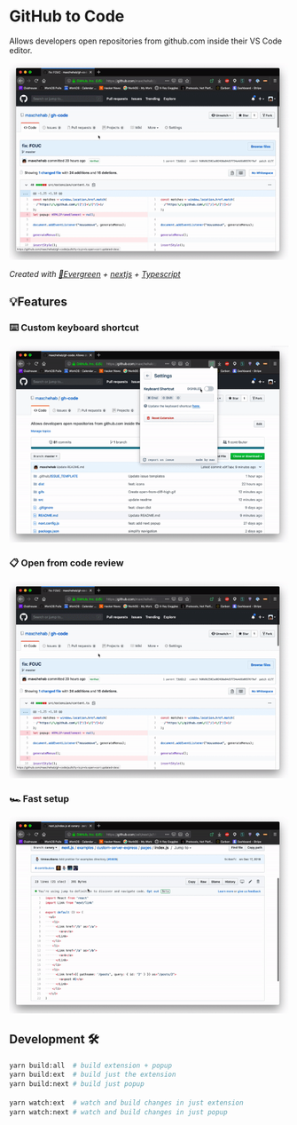 # GitHub to Code

Allows developers open repositories from github.com inside their VS Code editor.

<p align="center">
  <img width="720"  src="/gifs/open-from-code-review.gif">
</p>

_Created with [🌲Evergreen](https://evergreen.segment.io) + [nextjs](https://nextjs.org/) + [Typescript](http://www.typescriptlang.org/)_

## 💡Features 

###  ⌨️ Custom keyboard shortcut
<p align="center">
  <img width="720"  src="/gifs/keyboard-shortcut.gif">
</p>

### 📋 Open from code review
<p align="center">
  <img width="720"  src="/gifs/open-from-code-review.gif">
</p>

### 🏎️ Fast setup 
<p align="center">
  <img width="720"  src="/gifs/open-from-file.gif">
</p>


## Development 🛠️

```bash
yarn build:all  # build extension + popup
yarn build:ext  # build just the extension
yarn build:next # build just popup

yarn watch:ext  # watch and build changes in just extension
yarn watch:next # watch and build changes in just popup
```
